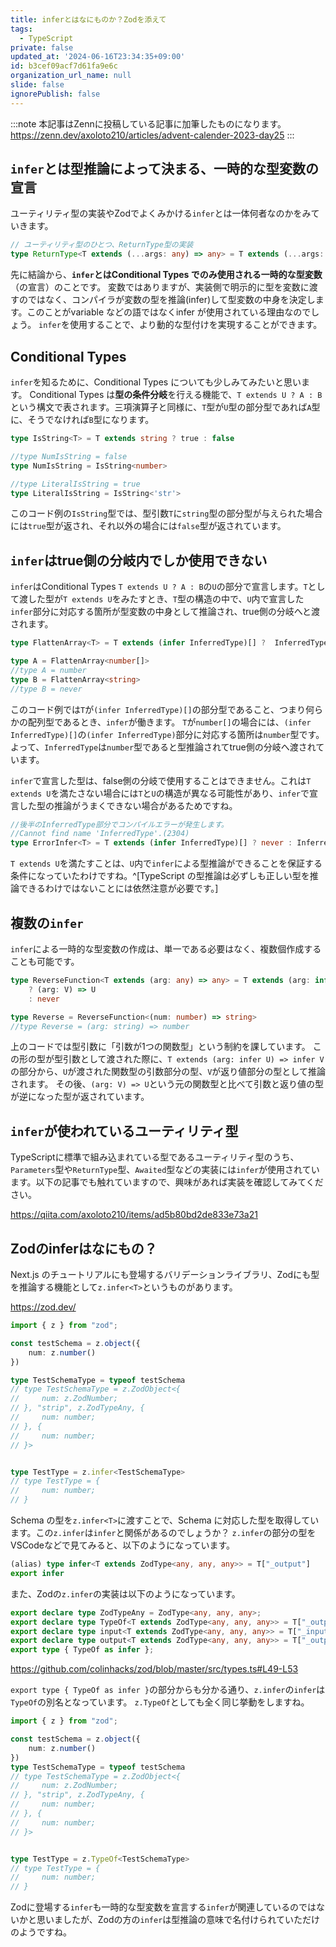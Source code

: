 ```yaml
---
title: inferとはなにものか？Zodを添えて
tags:
  - TypeScript
private: false
updated_at: '2024-06-16T23:34:35+09:00'
id: b3cef09acf7d61fa9e6c
organization_url_name: null
slide: false
ignorePublish: false
---
```

:::note
本記事はZennに投稿している記事に加筆したものになります。
https://zenn.dev/axoloto210/articles/advent-calender-2023-day25
:::
## `infer`とは型推論によって決まる、一時的な型変数の宣言
ユーティリティ型の実装やZodでよくみかける`infer`とは一体何者なのかをみていきます。
```ts
// ユーティリティ型のひとつ、ReturnType型の実装
type ReturnType<T extends (...args: any) => any> = T extends (...args: any) => infer R ? R : any;
```
先に結論から、**`infer`とはConditional Types でのみ使用される一時的な型変数**（の宣言）のことです。
変数ではありますが、実装側で明示的に型を変数に渡すのではなく、コンパイラが変数の型を推論(infer)して型変数の中身を決定します。このことがvariable などの語ではなくinfer が使用されている理由なのでしょう。
`infer`を使用することで、より動的な型付けを実現することができます。

## Conditional Types
`infer`を知るために、Conditional Types についても少しみてみたいと思います。
Conditional Types は**型の条件分岐**を行える機能で、`T extends U ? A : B`という構文で表されます。三項演算子と同様に、`T`型が`U`型の部分型であれば`A`型に、そうでなければ`B`型になります。
```ts
type IsString<T> = T extends string ? true : false

//type NumIsString = false
type NumIsString = IsString<number>

//type LiteralIsString = true
type LiteralIsString = IsString<'str'>
```
このコード例の`IsString`型では、型引数`T`に`string`型の部分型が与えられた場合には`true`型が返され、それ以外の場合には`false`型が返されています。

## `infer`はtrue側の分岐内でしか使用できない
`infer`はConditional Types `T extends U ? A : B`の`U`の部分で宣言します。`T`として渡した型が`T extends U`をみたすとき、`T`型の構造の中で、`U`内で宣言した`infer`部分に対応する箇所が型変数の中身として推論され、true側の分岐へと渡されます。
```ts
type FlattenArray<T> = T extends (infer InferredType)[] ?  InferredType : never;

type A = FlattenArray<number[]>
//type A = number
type B = FlattenArray<string>
//type B = never
```
このコード例では`T`が`(infer InferredType)[]`の部分型であること、つまり何らかの配列型であるとき、`infer`が働きます。
`T`が`number[]`の場合には、`(infer InferredType)[]`の`(infer InferredType)`部分に対応する箇所は`number`型です。よって、`InferredType`は`number`型であると型推論されてtrue側の分岐へ渡されています。

`infer`で宣言した型は、false側の分岐で使用することはできません。これは`T extends U`を満たさない場合には`T`と`U`の構造が異なる可能性があり、`infer`で宣言した型の推論がうまくできない場合があるためですね。
```ts
//後半のInferredType部分でコンパイルエラーが発生します。
//Cannot find name 'InferredType'.(2304)
type ErrorInfer<T> = T extends (infer InferredType)[] ? never : InferredType;
```
`T extends U`を満たすことは、`U`内で`infer`による型推論ができることを保証する条件になっていたわけですね。^[TypeScript の型推論は必ずしも正しい型を推論できるわけではないことには依然注意が必要です。]
## 複数の`infer`
`infer`による一時的な型変数の作成は、単一である必要はなく、複数個作成することも可能です。
```ts
type ReverseFunction<T extends (arg: any) => any> = T extends (arg: infer U) => infer V
    ? (arg: V) => U
    : never

type Reverse = ReverseFunction<(num: number) => string>
//type Reverse = (arg: string) => number
```
上のコードでは型引数に「引数が1つの関数型」という制約を課しています。
この形の型が型引数として渡された際に、`T extends (arg: infer U) => infer V`の部分から、`U`が渡された関数型の引数部分の型、`V`が返り値部分の型として推論されます。
その後、`(arg: V) => U`という元の関数型と比べて引数と返り値の型が逆になった型が返されています。
## `infer`が使われているユーティリティ型
TypeScriptに標準で組み込まれている型であるユーティリティ型のうち、`Parameters`型や`ReturnType`型、`Awaited`型などの実装には`infer`が使用されています。以下の記事でも触れていますので、興味があれば実装を確認してみてください。

https://qiita.com/axoloto210/items/ad5b80bd2de833e73a21

## Zodのinferはなにもの？
Next.js のチュートリアルにも登場するバリデーションライブラリ、Zodにも型を推論する機能として`z.infer<T>`というものがあります。

https://zod.dev/
```ts
import { z } from "zod";

const testSchema = z.object({
    num: z.number()
})

type TestSchemaType = typeof testSchema
// type TestSchemaType = z.ZodObject<{
//     num: z.ZodNumber;
// }, "strip", z.ZodTypeAny, {
//     num: number;
// }, {
//     num: number;
// }>


type TestType = z.infer<TestSchemaType>
// type TestType = {
//     num: number;
// }
```
Schema の型を`z.infer<T>`に渡すことで、Schema に対応した型を取得しています。この`z.infer`は`infer`と関係があるのでしょうか？
`z.infer`の部分の型をVSCodeなどで見てみると、以下のようになっています。
```ts
(alias) type infer<T extends ZodType<any, any, any>> = T["_output"]
export infer
```
また、Zodの`z.infer`の実装は以下のようになっています。
```ts:zod/lib/type.d.ts
export declare type ZodTypeAny = ZodType<any, any, any>;
export declare type TypeOf<T extends ZodType<any, any, any>> = T["_output"];
export declare type input<T extends ZodType<any, any, any>> = T["_input"];
export declare type output<T extends ZodType<any, any, any>> = T["_output"];
export type { TypeOf as infer };
```

https://github.com/colinhacks/zod/blob/master/src/types.ts#L49-L53

`export type { TypeOf as infer }`の部分からも分かる通り、`z.infer`の`infer`は`TypeOf`の別名となっています。
`z.TypeOf`としても全く同じ挙動をしますね。
```ts
import { z } from "zod";

const testSchema = z.object({
    num: z.number()
})
type TestSchemaType = typeof testSchema
// type TestSchemaType = z.ZodObject<{
//     num: z.ZodNumber;
// }, "strip", z.ZodTypeAny, {
//     num: number;
// }, {
//     num: number;
// }>


type TestType = z.TypeOf<TestSchemaType>
// type TestType = {
//     num: number;
// }
```
Zodに登場する`infer`も一時的な型変数を宣言する`infer`が関連しているのではないかと思いましたが、Zodの方の`infer`は型推論の意味で名付けられていただけのようですね。
